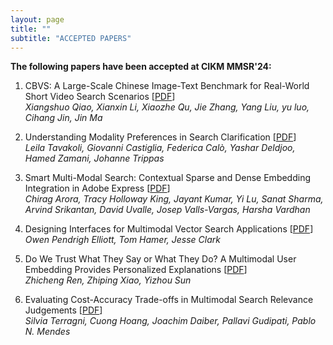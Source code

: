 ```yaml
---
layout: page
title: ""
subtitle: "ACCEPTED PAPERS"
---
```


**The following papers have been accepted at CIKM MMSR'24:**

1. CBVS: A Large-Scale Chinese Image-Text Benchmark for Real-World Short Video Search Scenarios [[PDF](assets/papers/paper_1.pdf)]<br>_Xiangshuo Qiao, Xianxin Li, Xiaozhe Qu, Jie Zhang, Yang Liu, yu luo, Cihang Jin, Jin Ma_

2. Understanding Modality Preferences in Search Clarification [[PDF](assets/papers/paper_2.pdf)]<br>_Leila Tavakoli, Giovanni Castiglia, Federica Calò, Yashar Deldjoo, Hamed Zamani, Johanne Trippas_

3. Smart Multi-Modal Search: Contextual Sparse and Dense Embedding Integration in Adobe Express [[PDF](assets/papers/paper_3.pdf)]<br>_Chirag Arora, Tracy Holloway King, Jayant Kumar, Yi Lu, Sanat Sharma, Arvind Srikantan, David Uvalle, Josep Valls-Vargas, Harsha Vardhan_

4. Designing Interfaces for Multimodal Vector Search Applications [[PDF](assets/papers/paper_4.pdf)]<br>_Owen Pendrigh Elliott, Tom Hamer, Jesse Clark_

5. Do We Trust What They Say or What They Do? A Multimodal User Embedding Provides Personalized Explanations [[PDF](assets/papers/paper_5.pdf)]<br>_Zhicheng Ren, Zhiping Xiao, Yizhou Sun_

6. Evaluating Cost-Accuracy Trade-offs in Multimodal Search Relevance Judgements [[PDF](assets/papers/paper_6.pdf)]<br>_Silvia Terragni, Cuong Hoang, Joachim Daiber, Pallavi Gudipati, Pablo N. Mendes_